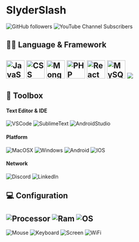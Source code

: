 # SlyderSlash


![GitHub followers](https://img.shields.io/github/followers/SlyderSlash?style=plastic) ![YouTube Channel Subscribers](https://img.shields.io/youtube/channel/subscribers/UC_RuSv1RvzZebVuo3EUYHSA?label=YouTube%20Subscribers&style=plastic)



## 🧑‍💻 Language & Framework

<img src="https://worldvectorlogo.com/logos/javascript-1.svg" alt="JavaScript Logo" width="50" height="50"/> <img src="https://worldvectorlogo.com/logos/css-3.svg" alt="CSS Logo" width="50" height="50"/> <img src="https://worldvectorlogo.com/logos/mongodb-icon-1.svg" alt="MongoDB" width="50" height="50"/> <img src="https://worldvectorlogo.com/logos/php-1.svg" alt="PHP" width="50" height="50"/> <img src="https://worldvectorlogo.com/logos/react-2.svg" alt="React" width="50" height="50"/> <img src="https://worldvectorlogo.com/logos/mysql-6.svg" alt="MySQL" width="50" height="50"/>
<img src="https://img.shields.io/badge/-4EA94B?style=for-the-badge&logo=mongodb&logoColor=white&logoWidth=100" />
---

## 🧰 Toolbox

#### Text Editor & IDE

![VSCode](https://img.shields.io/badge/Editeur-VSCode-blue?style=for-the-badge&logo=Visual%20Studio%20Code&logoColor=blue) ![SublimeText](https://img.shields.io/badge/Editeur-SublimeText-yellow?style=for-the-badge&logo=Sublime%20Text&logoColor=yellow) ![AndroidStudio](https://img.shields.io/badge/IDE-Android%20Studio-green?style=for-the-badge&logo=Android%20Studio&logoColor=green)

#### Platform

![MacOSX](https://img.shields.io/badge/Platform-MAC%20OS%20X-inactive?style=for-the-badge&logo=macOS) ![Windows](https://img.shields.io/badge/Platform-Windows%2010-blue?style=for-the-badge&logo=Windows&logoColor=blue) ![Android](https://img.shields.io/badge/Platform-Android-green?style=for-the-badge&logo=Android&logoColor=green) ![IOS](https://img.shields.io/badge/Platform-IOS-inactive?style=for-the-badge&logo=iOS&logoColor=inactive)

#### Network

![Discord](https://img.shields.io/badge/Network-Discord-violet?style=for-the-badge&logo=Discord&logoColor=violet) ![LinkedIn](https://img.shields.io/badge/Network-LinkedIn-blue?style=for-the-badge&logo=LinkedIn&logoColor=blue&link=https://www.linkedin.com/in/snage-j-taupin/)

## 💻 Configuration

![Processor](https://img.shields.io/badge/Processor-i5%208257U-blue?style=flat&logo=Intel&logoColor=blue) ![Ram](https://img.shields.io/badge/RAM-8%20Go-orange?style=flat&logo=Azure%20Pipelines&logoColor=orange) ![OS](https://img.shields.io/badge/OS-MAC%20OS%20X-inactive?style=flat&logo=macOS)
---
![Mouse](https://img.shields.io/badge/Mouse-Dark%20Core%20RGB%20SE-green?style=flat&logo=Corsair&logoColor=green) ![Keyboard](https://img.shields.io/badge/Keyboard-Jelly%20Comb-inactive?style=flat&logo=Letterboxd&logoColor=inactive) ![Screen](https://img.shields.io/badge/Screen-XG49VQ-red?style=flat&logo=ASUS&logoColor=red) ![WiFi](https://img.shields.io/badge/WiFi-AirPort%20Extreme-inactive?style=flat&logo=Apple&?logoWidth=60)
